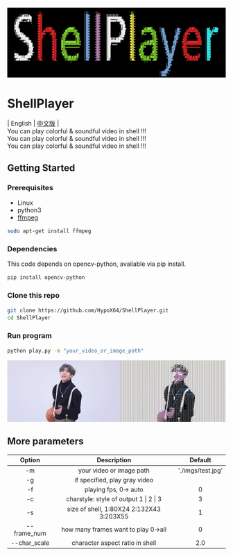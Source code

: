 ![image](./imgs/logo_char.png)
# ShellPlayer
| English | [中文版](./README_CN.md) |<br>
You can play colorful & soundful video in shell !!!<br>
You can play colorful & soundful video in shell !!!<br>
You can play colorful & soundful video in shell !!!<br>

## Getting Started
### Prerequisites
* Linux
* python3
* [ffmpeg](http://ffmpeg.org/)
```bash
sudo apt-get install ffmpeg
```
### Dependencies
This code depends on opencv-python, available via pip install.
```bash
pip install opencv-python
```
### Clone this repo
```bash
git clone https://github.com/HypoX64/ShellPlayer.git
cd ShellPlayer
```
### Run program
```bash
python play.py -m "your_video_or_image_path"
```
![image](./imgs/kun.gif)<br>
## More parameters

|    Option    |        Description         |                 Default                 |
| :----------: | :------------------------: | :-------------------------------------: |
|  -m | your video or image path |                    './imgs/test.jpg'                    |
| -g | if specified, play gray video |  |
|    -f    |    playing fps, 0-> auto    |            0 |
| -c | charstyle: style of output    1 \| 2 \| 3 | 3 |
| -s | size of shell, 1:80X24  2:132X43  3:203X55 |                 1          |
|    --frame_num    |    how many frames want to play   0->all    |                 0                  |
| --char_scale | character aspect ratio in shell | 2.0 |

